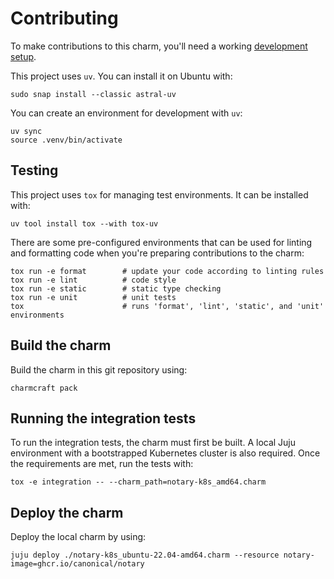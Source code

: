 # Contributing

To make contributions to this charm, you'll need a working [development setup](https://juju.is/docs/sdk/dev-setup).

This project uses `uv`. You can install it on Ubuntu with:

```shell
sudo snap install --classic astral-uv
```

You can create an environment for development with `uv`:

```shell
uv sync
source .venv/bin/activate
```

## Testing

This project uses `tox` for managing test environments.
It can be installed with:

```shell
uv tool install tox --with tox-uv
```

There are some pre-configured environments
that can be used for linting and formatting code when you're preparing contributions to the charm:

```shell
tox run -e format        # update your code according to linting rules
tox run -e lint          # code style
tox run -e static        # static type checking
tox run -e unit          # unit tests
tox                      # runs 'format', 'lint', 'static', and 'unit' environments
```

## Build the charm

Build the charm in this git repository using:

```shell
charmcraft pack
```

## Running the integration tests

To run the integration tests, the charm must first be built.
A local Juju environment with a bootstrapped Kubernetes cluster
is also required. Once the requirements are met, run the tests
with:

```shell
tox -e integration -- --charm_path=notary-k8s_amd64.charm
```

## Deploy the charm

Deploy the local charm by using:

```shell
juju deploy ./notary-k8s_ubuntu-22.04-amd64.charm --resource notary-image=ghcr.io/canonical/notary
```
